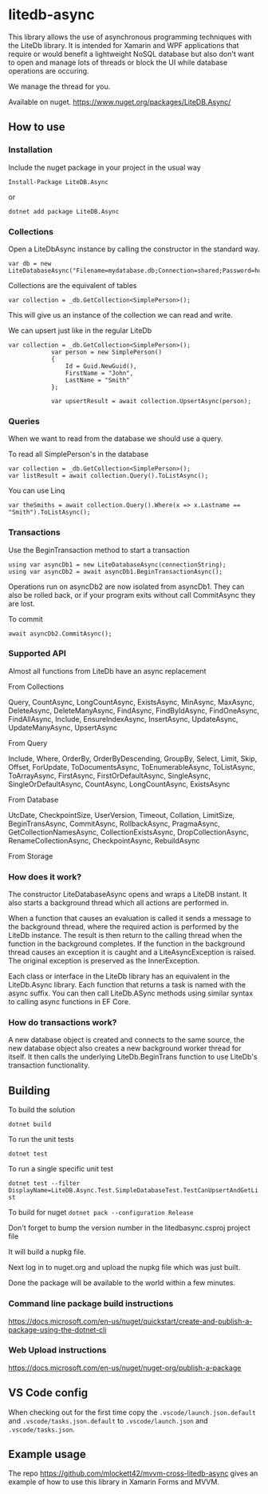 # litedb-async

This library allows the use of asynchronous programming techniques with the LiteDb library. It is intended for Xamarin and WPF applications that require or would benefit a lightweight NoSQL database but also don't want to open and manage lots of threads or block the UI while database operations are occuring.

We manage the thread for you.

Available on nuget.
<https://www.nuget.org/packages/LiteDB.Async/>

## How to use

### Installation

Include the nuget package in your project in the usual way
```
Install-Package LiteDB.Async
```
or
```
dotnet add package LiteDB.Async
```

### Collections

Open a LiteDbAsync instance by calling the constructor in the standard way.

```
var db = new LiteDatabaseAsync("Filename=mydatabase.db;Connection=shared;Password=hunter2");
```

Collections are the equivalent of tables
```
var collection = _db.GetCollection<SimplePerson>();
```
This will give us an instance of the collection we can read and write.

We can upsert just like in the regular LiteDb
```
var collection = _db.GetCollection<SimplePerson>();
            var person = new SimplePerson()
            {
                Id = Guid.NewGuid(),
                FirstName = "John",
                LastName = "Smith"
            };

            var upsertResult = await collection.UpsertAsync(person);
```

### Queries

When we want to read from the database we should use a query.

To read all SimplePerson's in the database
```
var collection = _db.GetCollection<SimplePerson>();
var listResult = await collection.Query().ToListAsync();
```

You can use Linq 
```
var theSmiths = await collection.Query().Where(x => x.Lastname == "Smith").ToListAsync();
```

### Transactions

Use the BeginTransaction method to start a transaction
```
using var asyncDb1 = new LiteDatabaseAsync(connectionString);
using var asyncDb2 = await asyncDb1.BeginTransactionAsync();
```

Operations run on asyncDb2 are now isolated from asyncDb1. They can also be rolled back, or if your program exits without call CommitAsync they are lost.

To commit
```
await asyncDb2.CommitAsync();
```

### Supported API

Almost all functions from LiteDb have an async replacement

From Collections

Query, CountAsync, LongCountAsync, ExistsAsync, MinAsync, MaxAsync, DeleteAsync, DeleteManyAsync, FindAsync, FindByIdAsync, FindOneAsync, FindAllAsync, Include, EnsureIndexAsync, InsertAsync, UpdateAsync, UpdateManyAsync, UpsertAsync

From Query

Include, Where, OrderBy, OrderByDescending, GroupBy, Select, Limit, Skip, Offset, ForUpdate, ToDocumentsAsync, ToEnumerableAsync, ToListAsync, ToArrayAsync, FirstAsync, FirstOrDefaultAsync, SingleAsync, SingleOrDefaultAsync, CountAsync, LongCountAsync, ExistsAsync

From Database

UtcDate, CheckpointSize, UserVersion, Timeout, Collation, LimitSize, BeginTransAsync, CommitAsync, RollbackAsync, PragmaAsync, GetCollectionNamesAsync, CollectionExistsAsync, DropCollectionAsync, RenameCollectionAsync, CheckpointAsync, RebuildAsync

From Storage


### How does it work?
The constructor LiteDatabaseAsync opens and wraps a LiteDB instant. It also starts a background thread which all actions are performed in. 

When a function that causes an evaluation is called it sends a message to the background thread, where the required action is performed by the LiteDb instance. The result is then return to the calling thread when the function in the background completes. If the function in the background thread causes an exception it is caught and a LiteAsyncException is raised. The original exception is preserved as the InnerException.

Each class or interface in the LiteDb library has an equivalent in the LiteDb.Async library. Each function that returns a task is named with the async suffix. You can then call LiteDb.ASync methods using similar syntax to calling async functions in EF Core.

### How do transactions work?
A new database object is created and connects to the same source, the new database object also creates a new background worker thread for itself.
It then calls the underlying LiteDb.BeginTrans function to use LiteDb's transaction functionality.


## Building

To build the solution

`dotnet build`

To run the unit tests

`dotnet test`

To run a single specific unit test

`dotnet test --filter DisplayName=LiteDB.Async.Test.SimpleDatabaseTest.TestCanUpsertAndGetList`

To build for nuget
`dotnet pack --configuration Release`

Don't forget to bump the version number in the litedbasync.csproj project file

It will build a nupkg file.

Next log in to nuget.org and upload the nupkg file which was just built.

Done the package will be available to the world within a few minutes.

### Command line package build instructions

https://docs.microsoft.com/en-us/nuget/quickstart/create-and-publish-a-package-using-the-dotnet-cli

### Web Upload instructions

https://docs.microsoft.com/en-us/nuget/nuget-org/publish-a-package

## VS Code config

When checking out for the first time copy the `.vscode/launch.json.default` and `.vscode/tasks.json.default` to `.vscode/launch.json` and `.vscode/tasks.json`.

## Example usage
The repo <https://github.com/mlockett42/mvvm-cross-litedb-async> gives an example of how to use this library in Xamarin Forms and MVVM.
